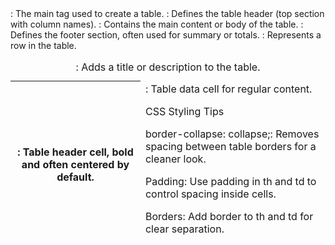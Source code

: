 <table>: The main tag used to create a table.

<caption>: Adds a title or description to the table.

<thead>: Defines the table header (top section with column names).

<tbody>: Contains the main content or body of the table.

<tfoot>: Defines the footer section, often used for summary or totals.

<tr>: Represents a row in the table.

<th>: Table header cell, bold and often centered by default.

<td>: Table data cell for regular content.

CSS Styling Tips

border-collapse: collapse;: Removes spacing between table borders for a cleaner look.

Padding: Use padding in th and td to control spacing inside cells.

Borders: Add border to th and td for clear separation.

